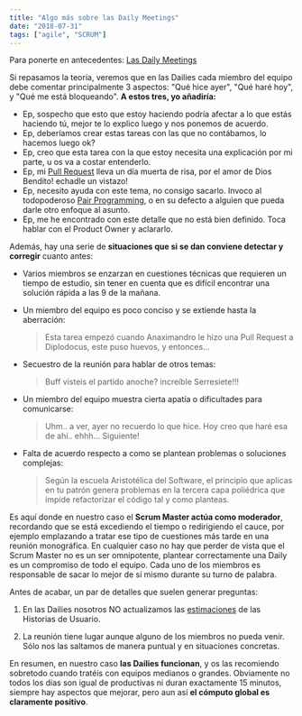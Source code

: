 ```yaml
---
title: "Algo más sobre las Daily Meetings"
date: "2018-07-31"
tags: ["agile", "SCRUM"]
---
```


Para ponerte en antecedentes: [Las Daily Meetings](/las-daily-meetings/)

Si repasamos la teoría, veremos que en las Dailies cada miembro del equipo debe comentar principalmente 3 aspectos: "Qué hice ayer", "Qué haré hoy", y "Qué me está bloqueando". **A estos tres, yo añadiría:**

- Ep, sospecho que esto que estoy haciendo podría afectar a lo que estás haciendo tú, mejor te lo explico luego y nos ponemos de acuerdo.
- Ep, deberíamos crear estas tareas con las que no contábamos, lo hacemos luego ok?
- Ep, creo que esta tarea con la que estoy necesita una explicación por mi parte, u os va a costar entenderlo.
- Ep, mi [Pull Request](https://help.github.com/articles/about-pull-requests/) lleva un día muerta de risa, por el amor de Dios Bendito! echadle un vistazo!
- Ep, necesito ayuda con este tema, no consigo sacarlo. Invoco al todopoderoso [Pair Programming](https://es.wikipedia.org/wiki/Programaci%C3%B3n_en_pareja), o en su defecto a alguien que pueda darle otro enfoque al asunto.
- Ep, me he encontrado con este detalle que no está bien definido. Toca hablar con el Product Owner y aclararlo.

Además, hay una serie de **situaciones que si se dan conviene detectar y corregir** cuanto antes:

- Varios miembros se enzarzan en cuestiones técnicas que requieren un tiempo de estudio, sin tener en cuenta que es difícil encontrar una solución rápida a las 9 de la mañana.

- Un miembro del equipo es poco conciso y se extiende hasta la aberración:

  > Esta tarea empezó cuando Anaximandro le hizo una Pull Request a Diplodocus, este puso huevos, y entonces...

- Secuestro de la reunión para hablar de otros temas:

  > Buff visteis el partido anoche? increíble Serresiete!!!

- Un miembro del equipo muestra cierta apatía o dificultades para comunicarse:

  > Uhm.. a ver, ayer no recuerdo lo que hice. Hoy creo que haré esa de ahí.. ehhh... Siguiente!

- Falta de acuerdo respecto a como se plantean problemas o soluciones complejas:

  > Según la escuela Aristotélica del Software, el principio que aplicas en tu patrón genera problemas en la tercera capa poliédrica que impide refactorizar el código tal y como planteas.

Es aquí donde en nuestro caso el **Scrum Master actúa como moderador**, recordando que se está excediendo el tiempo o redirigiendo el cauce, por ejemplo emplazando a tratar ese tipo de cuestiones más tarde en una reunión monográfica. En cualquier caso no hay que perder de vista que el Scrum Master no es un ser omnipotente, plantear correctamente una Daily es un compromiso de todo el equipo. Cada uno de los miembros es responsable de sacar lo mejor de sí mismo durante su turno de palabra.

Antes de acabar, un par de detalles que suelen generar preguntas:

1.  En las Dailies nosotros NO actualizamos las [estimaciones](http://www.javiergarzas.com/2014/01/estimacion-agil-scrum.html) de las Historias de Usuario.

2.  La reunión tiene lugar aunque alguno de los miembros no pueda venir. Sólo nos las saltamos de manera puntual y en situaciones concretas.

En resumen, en nuestro caso **las Dailies funcionan**, y os las recomiendo sobretodo cuando tratéis con equipos medianos o grandes. Obviamente no todos los días son igual de productivas ni duran exactamente 15 minutos, siempre hay aspectos que mejorar, pero aun así **el cómputo global es claramente positivo**.
